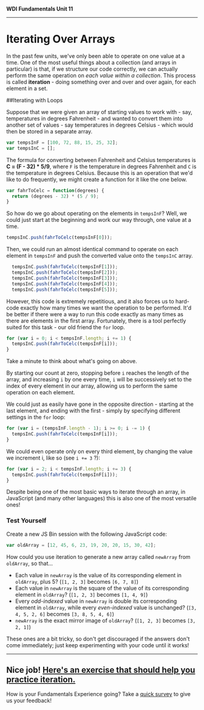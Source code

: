 **WDI Fundamentals Unit 11**

---

# Iterating Over Arrays

In the past few units, we've only been able to operate on one value at a time. One of the most useful things about a collection (and arrays in particular) is that, if we structure our code correctly, we can actually perform the same operation on *each value within a collection*. This process is called **iteration** - doing something over and over and over again, for each element in a set.

##Iterating with Loops

Suppose that we were given an array of starting values to work with - say, temperatures in degrees Fahrenheit - and wanted to convert them into another set of values - say temperatures in degrees Celsius - which would then be stored in a separate array.

```javascript
var tempsInF = [100, 72, 88, 15, 25, 32];
var tempsInC = [];
```

The formula for converting between Fahrenheit and Celsius temperatures is **C = (F - 32) * 5/9**, where `F` is the temperature in degrees Fahrenheit and `C` is the temperature in degrees Celsius. Because this is an operation that we'd like to do frequently, we might create a function for it like the one below.

```javascript
var fahrToCelc = function(degrees) {
  return (degrees - 32) * (5 / 9);
}
```

So how do we go about operating on the elements in `tempsInF`? Well, we could just start at the beginning and work our way through, one value at a time.

```javascript
tempsInC.push(fahrToCelc(tempsInF[0]));
```

Then, we could run an almost identical command to operate on each element in `tempsInF` and push the converted value onto the `tempsInC` array.

```javascript
  tempsInC.push(fahrToCelc(tempsInF[1]));
  tempsInC.push(fahrToCelc(tempsInF[2]));
  tempsInC.push(fahrToCelc(tempsInF[3]));
  tempsInC.push(fahrToCelc(tempsInF[4]));
  tempsInC.push(fahrToCelc(tempsInF[5]));
```

However, this code is extremely repetitious, and it also forces us to hard-code exactly how many times we want the operation to be performed. It'd be better if there were a way to run this code exactly as many times as there are elements in the first array. Fortunately, there is a tool perfectly suited for this task - our old friend the `for` loop.

```javascript
for (var i = 0; i < tempsInF.length; i += 1) {
  tempsInC.push(fahrToCelc(tempsInF[i]));
}
```

Take a minute to think about what's going on above.

By starting our count at zero, stopping before `i` reaches the length of the array, and increasing `i` by one every time, `i` will be successively set to the index of every element in our array, allowing us to perform the same operation on each element.

We could just as easily have gone in the opposite direction - starting at the last element, and ending with the first - simply by specifying different settings in the `for` loop:

```javascript
for (var i = (tempsInF.length - 1); i >= 0; i -= 1) {
  tempsInC.push(fahrToCelc(tempsInF[i]));
}
```

We could even operate only on every third element, by changing the value we increment i, like so (see `i += 3` ?):

```javascript
for (var i = 2; i < tempsInF.length; i += 3) {
  tempsInC.push(fahrToCelc(tempsInF[i]));
}
```

Despite being one of the most basic ways to iterate through an array, in JavaScript (and many other languages) this is also one of the most versatile ones!

### Test Yourself

Create a new JS Bin session with the following JavaScript code:

```javascript
var oldArray = [12, 45, 6, 23, 19, 20, 20, 15, 30, 42];
```

How could you use iteration to generate a new array called `newArray` from `oldArray`, so that...
* Each value in `newArray` is the value of its corresponding element in `oldArray`, plus 5? (`[1, 2, 3]` becomes `[6, 7, 8]`)
* Each value in `newArray` is the square of the value of its corresponding element in `oldArray`? (`[1, 2, 3]` becomes `[1, 4, 9]`)
* Every *odd-indexed* value in `newArray` is double its corresponding element in `oldArray`, while every *even-indexed* value is unchanged? (`[3, 4, 5, 2, 6]` becomes `[3, 8, 5, 4, 6]`)
* `newArray` is the exact mirror image of `oldArray`? (`[1, 2, 3]` becomes `[3, 2, 1]`)

These ones are a bit tricky, so don't get discouraged if the answers don't come immediately; just keep experimenting with your code until it works!

---

Nice job! [Here's an exercise that should help you practice iteration.](07_exercise.md)
---
How is your Fundamentals Experience going? Take a [quick survey](../feedback.md) to give us your feedback!
